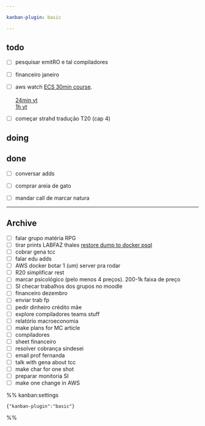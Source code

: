 ```yaml
---

kanban-plugin: basic

---
```


## todo

- [ ] pesquisar emitRO e tal compiladores
- [ ] financeiro janeiro
- [ ] aws watch [ECS 30min course](https://explore.skillbuilder.aws/learn/course/13597/play/60846/getting-started-with-amazon-elastic-container-service-v010100).<br><br>[24min yt](https://www.youtube.com/watch?v=_W2YeFfOvms)<br>[1h yt](https://www.youtube.com/watch?v=esISkPlnxL0)
- [ ] começar strahd tradução T20 (cap 4)


## doing



## done

- [ ] conversar adds
- [ ] comprar areia de gato
- [ ] mandar call de marcar natura


***

## Archive

- [ ] falar grupo matéria RPG
- [ ] tirar prints LABFAZ thales [restore dump to docker psql](https://stackoverflow.com/questions/24718706/backup-restore-a-dockerized-postgresql-database)
- [ ] cobrar gena tcc
- [ ] falar edu adds
- [ ] AWS docker botar 1 (um) server pra rodar
- [ ] R20 simplificar rest
- [ ] marcar psicológico (pelo menos 4 preços). 200-1k faixa de preço
- [ ] SI checar trabalhos dos grupos no moodle
- [ ] financeiro dezembro
- [ ] enviar trab fp
- [ ] pedir dinheiro crédito mãe
- [ ] explore compiladores teams stuff
- [ ] relatório macroeconomia
- [ ] make plans for MC article
- [ ] compiladores
- [ ] sheet financeiro
- [ ] resolver cobrança sindesei
- [ ] email prof fernanda
- [ ] talk with gena about tcc
- [ ] make char for one shot
- [ ] preparar monitoria SI
- [ ] make one change in AWS

%% kanban:settings
```
{"kanban-plugin":"basic"}
```
%%